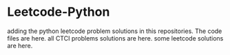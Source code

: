 # Leetcode-Python
adding the python leetcode problem solutions in this repositories. 
The code files are here.
all CTCI problems solutions are here.
some leetcode solutions are here.









































